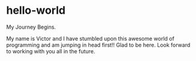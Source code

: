 # hello-world

My Journey Begins.

My name is Victor and I have stumbled upon this awesome world of programming and 
am jumping in head first!! Glad to be here. Look forward to working with you all
in the future.
